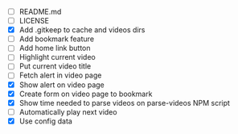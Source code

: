 - [ ] README.md
- [ ] LICENSE
- [x] Add .gitkeep to cache and videos dirs
- [ ] Add bookmark feature
- [ ] Add home link button
- [ ] Highlight current video
- [ ] Put current video title
- [ ] Fetch alert in video page
- [x] Show alert on video page
- [x] Create form on video page to bookmark
- [x] Show time needed to parse videos on parse-videos NPM script
- [ ] Automatically play next video
- [x] Use config data
